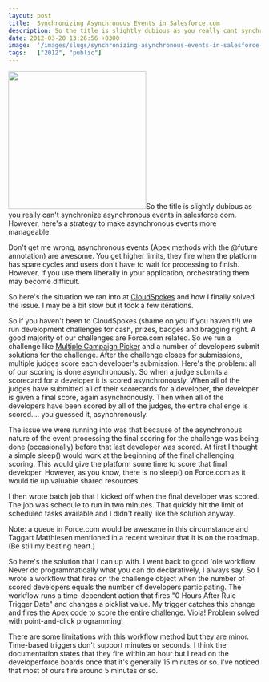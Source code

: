 ```yaml
---
layout: post
title:  Synchronizing Asynchronous Events in Salesforce.com
description: So the title is slightly dubious as you really cant synchronize asynchronous events in salesforce.com. However, heres a strategy to make asynchronous events more manageable. Dont get me wrong, asynchronous events (Apex methods with the @future annotation) are awesome. You get higher limits, they fire when the platform has spare cycles and users dont have to wait for processing to finish. However, if you use them liberally in your application, orchestrating them may become difficult. So heres the
date: 2012-03-20 13:26:56 +0300
image:  '/images/slugs/synchronizing-asynchronous-events-in-salesforce-com.jpg'
tags:   ["2012", "public"]
---
```

<p><img alt="" src="http://i2.photobucket.com/albums/y48/risk07/sept05/synchro.jpg" class="alignleft" width="275" />So the title is slightly dubious as you really can't synchronize asynchronous events in salesforce.com. However, here's a strategy to make asynchronous events more manageable.</p>
<p>Don't get me wrong, asynchronous events (Apex methods with the @future annotation) are awesome. You get higher limits, they fire when the platform has spare cycles and users don't have to wait for processing to finish. However, if you use them liberally in your application, orchestrating them may become difficult.</p>
<p>So here's the situation we ran into at <a href="http://www.cloudspokes.com">CloudSpokes</a> and how I finally solved the issue. I may be a bit slow but it took a few iterations.</p>
<p>So if you haven't been to CloudSpokes (shame on you if you haven't!!) we run development challenges for cash, prizes, badges and bragging right. A good majority of our challenges are Force.com related. So we run a challenge like <a href="http://www.cloudspokes.com/challenges/1374">Multiple Campaign Picker</a> and a number of developers submit solutions for the challenge. After the challenge closes for submissions, multiple judges score each developer's submission. Here's the problem: all of our scoring is done asynchronously. So when a judge submits a scorecard for a developer it is scored asynchronously. When all of the judges have submitted all of their scorecards for a developer, the developer is given a final score, again asynchronously. Then when all of the developers have been scored by all of the judges, the entire challenge is scored.... you guessed it, asynchronously.</p>
<p>The issue we were running into was that because of the asynchronous nature of the event processing the final scoring for the challenge was being done (occasionally) before that last developer was scored. At first I thought a simple sleep() would work at the beginning of the final challenging scoring. This would give the platform some time to score that final developer. However, as you know, there is no sleep() on Force.com as it would tie up valuable shared resources.</p>
<p>I then wrote batch job that I kicked off when the final developer was scored. The job was schedule to run in two minutes. That quickly hit the limit of scheduled tasks available and I didn't really like the solution anyway.</p>
<p>Note: a queue in Force.com would be awesome in this circumstance and Taggart Matthiesen mentioned in a recent webinar that it is on the roadmap. (Be still my beating heart.)</p>
<p>So here's the solution that I can up with. I went back to good 'ole workflow. Never do programmatically what you can do declaratively, I always say. So I wrote a workflow that fires on the challenge object when the number of scored developers equals the number of developers participating. The workflow runs a time-dependent action that fires "0 Hours After Rule Trigger Date" and changes a picklist value. My trigger catches this change and fires the Apex code to score the entire challenge. Viola! Problem solved with point-and-click programming!</p>
<p>There are some limitations with this workflow method but they are minor. Time-based triggers don't support minutes or seconds. I think the documentation states that they fire within an hour but I read on the developerforce boards once that it's generally 15 minutes or so. I've noticed that most of ours fire around 5 minutes or so.</p>

